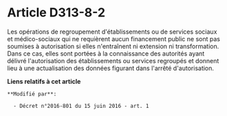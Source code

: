 # Article D313-8-2

Les  opérations de regroupement d'établissements ou de services sociaux et  médico-sociaux qui ne requièrent aucun
financement public ne sont pas  soumises à autorisation si elles n'entraînent ni extension ni  transformation. Dans ce cas,
elles sont portées à la connaissance des autorités ayant délivré l'autorisation des établissements ou services regroupés et
donnent lieu à une actualisation des données figurant dans l'arrêté d'autorisation.

**Liens relatifs à cet article**

	**Modifié par**:

	  - Décret n°2016-801 du 15 juin 2016 - art. 1
